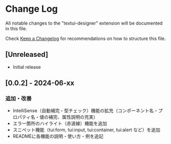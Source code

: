 # Change Log

All notable changes to the "textui-designer" extension will be documented in this file.

Check [Keep a Changelog](http://keepachangelog.com/) for recommendations on how to structure this file.

## [Unreleased]

- Initial release

## [0.0.2] - 2024-06-xx
### 追加・改善
- IntelliSense（自動補完・型チェック）機能の拡充（コンポーネント名・プロパティ名・値の補完、属性説明の充実）
- エラー箇所のハイライト（赤波線）機能を追加
- スニペット機能（tui:form, tui:input, tui:container, tui:alert など）を追加
- READMEに各機能の説明・使い方・例を追記